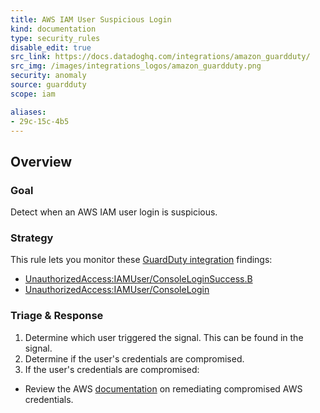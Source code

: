 ```yaml
---
title: AWS IAM User Suspicious Login
kind: documentation
type: security_rules
disable_edit: true
src_link: https://docs.datadoghq.com/integrations/amazon_guardduty/
src_img: /images/integrations_logos/amazon_guardduty.png
security: anomaly
source: guardduty
scope: iam

aliases:
- 29c-15c-4b5
---
```


## Overview

### Goal
Detect when an AWS IAM user login is suspicious.

### Strategy
This rule lets you monitor these [GuardDuty integration][1] findings:

* [UnauthorizedAccess:IAMUser/ConsoleLoginSuccess.B][2]
* [UnauthorizedAccess:IAMUser/ConsoleLogin][3]


### Triage & Response
1. Determine which user triggered the signal. This can be found in the signal.
2. Determine if the user's credentials are compromised.  
3. If the user's credentials are compromised:
  * Review the AWS [documentation][4] on remediating compromised AWS credentials.

[1]: https://docs.datadoghq.com/integrations/amazon_guardduty/
[2]: https://docs.aws.amazon.com/guardduty/latest/ug/guardduty_unauthorized.html#unauthorized4
[3]: https://docs.aws.amazon.com/guardduty/latest/ug/guardduty_unauthorized.html#unauthorized12
[4]: https://docs.aws.amazon.com/guardduty/latest/ug/guardduty_remediate.html#compromised-creds
